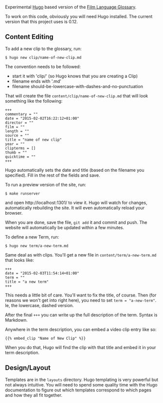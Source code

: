 Experimental [Hugo](http://http://gohugo.io/) based version of the
[Film Language Glossary](http://ccnmtl.columbia.edu/projects/filmglossary/).

To work on this code, obviously you will need Hugo installed. The
current version that this project uses is 0.12.

## Content Editing

To add a new clip to the glossary, run:

    $ hugo new clip/name-of-new-clip.md

The convention needs to be followed:

* start it with 'clip/' (so Hugo knows that you are creating a Clip)
* filename ends with '.md'
* filename should-be-lowercase-with-dashes-and-no-punctuation

That will create the file `content/clip/name-of-new-clip.md` that will
look something like the following:

    +++
    commentary = ""
    date = "2015-02-02T16:22:12+01:00"
    director = ""
    film = ""
    length = ""
    source = ""
    title = "name of new clip"
    year = ""
    clipterms = []
    thumb = ""
    quicktime = ""
    +++

Hugo automatically sets the date and title (based on the filename you
specified). Fill in the rest of the fields and save.

To run a preview version of the site, run:

    $ make runserver

and open http://localhost:1301/ to view it. Hugo will watch for
changes, automatically rebuilding the site. It will even automatically
reload your browser.

When you are done, save the file, `git add` it and commit and
push. The website will automatically be updated within a few minutes.

To define a new Term, run:

    $ hugo new term/a-new-term.md

Same deal as with clips. You'll get a new file in
`content/term/a-new-term.md` that looks like:

    +++
    date = "2015-02-03T11:54:14+01:00"
    term = ""
    title = "a new term"
    +++

This needs a little bit of care. You'll want to fix the title, of
course. Then (for reasons we won't get into right here), you need to
set `term = "a-new-term"`. Ie, the lowercase, dashed version.

After the final `+++` you can write up the full description of the
term. Syntax is Markdown.

Anywhere in the term description, you can embed a video clip entry
like so:

    {{% embed_clip "Name of New Clip" %}}

When you do that, Hugo will find the clip with that title and embed it
in your term description.

## Design/Layout

Templates are in the `layouts` directory. Hugo templating is very
powerful but not always intuitive. You will need to spend some quality
time with the Hugo documentation to figure out which templates
correspond to which pages and how they all fit together.
